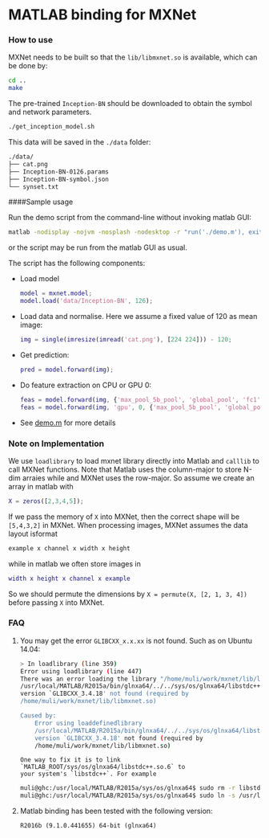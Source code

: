 # MATLAB binding for MXNet

### How to use

MXNet needs to be built so that the `lib/libmxnet.so` is available, which can be done by:

```bash
cd ..
make
```
The pre-trained `Inception-BN` should be downloaded to obtain the symbol and network parameters.

```bash
./get_inception_model.sh
```

This data will be saved in the `./data` folder:

```bash
./data/
├── cat.png
├── Inception-BN-0126.params
├── Inception-BN-symbol.json
└── synset.txt
```

####Sample usage

Run the demo script from the command-line without invoking matlab GUI:

```bash
matlab -nodisplay -nojvm -nosplash -nodesktop -r "run('./demo.m'), exit(0);"
```
or the script may be run from the matlab GUI as usual.

The script has the following components:

- Load model
  
  ```matlab
  model = mxnet.model;
  model.load('data/Inception-BN', 126);
  ```

- Load data and normalise.  Here we assume a fixed value of 120 as mean image:

  ```matlab
  img = single(imresize(imread('cat.png'), [224 224])) - 120;
  ```

- Get prediction:

  ```matlab
  pred = model.forward(img);
  ```

- Do feature extraction on CPU or GPU 0:

  ```matlab
  feas = model.forward(img, {'max_pool_5b_pool', 'global_pool', 'fc1'});           % CPU mode
  feas = model.forward(img, 'gpu', 0, {'max_pool_5b_pool', 'global_pool', 'fc1'}); % GPU mode
  ```

- See [demo.m](demo.m) for more details

### Note on Implementation

We use `loadlibrary` to load mxnet library directly into Matlab and `calllib` to
call MXNet functions. Note that Matlab uses the column-major to store N-dim
arraies while and MXNet uses the row-major. So assume we create an array in
matlab with

```matlab
X = zeros([2,3,4,5]);
```

If we pass the memory of `X` into MXNet, then the correct shape will be
`[5,4,3,2]` in MXNet. When processing images, MXNet assumes the data layout isformat

```c++
example x channel x width x height
```

while in matlab we often store images in

```matlab
width x height x channel x example
```

So we should permute the dimensions by `X = permute(X, [2, 1, 3, 4])` before
passing `X` into MXNet.

### FAQ

1. You may get the error `GLIBCXX_x.x.xx` is not found. Such as on Ubuntu 14.04:

    ```bash
    > In loadlibrary (line 359)
    Error using loadlibrary (line 447)
    There was an error loading the library "/home/muli/work/mxnet/lib/libmxnet.so"
    /usr/local/MATLAB/R2015a/bin/glnxa64/../../sys/os/glnxa64/libstdc++.so.6:
    version `GLIBCXX_3.4.18' not found (required by
    /home/muli/work/mxnet/lib/libmxnet.so)

    Caused by:
        Error using loaddefinedlibrary
        /usr/local/MATLAB/R2015a/bin/glnxa64/../../sys/os/glnxa64/libstdc++.so.6:
        version `GLIBCXX_3.4.18' not found (required by
        /home/muli/work/mxnet/lib/libmxnet.so)
    ```
    
       One way to fix it is to link `MATLAB_ROOT/sys/os/glnxa64/libstdc++.so.6` to
       your system's `libstdc++`. For example
    
    ```bash
    muli@ghc:/usr/local/MATLAB/R2015a/sys/os/glnxa64$ sudo rm -r libstdc++.so.6
    muli@ghc:/usr/local/MATLAB/R2015a/sys/os/glnxa64$ sudo ln -s /usr/lib/x86_64-linux-gnu/    libstdc++.so.6.0.19 libstdc++.so.6
    ```


2. Matlab binding has been tested with the following version:

    `R2016b (9.1.0.441655) 64-bit (glnxa64)`
